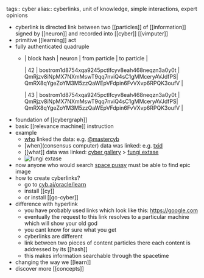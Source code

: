 tags:: cyber
alias:: cyberlinks, unit of knowledge, simple interactions, expert opinions

- cyberlink is directed link between two [[particles]] of [[information]] signed by [[neuron]] and recorded into [[cyber]] [[vimputer]]
- primitive [[learning]] act
- fully authenticated quadruple
	- | block hash | neuron | from particle | to particle |
	  
	  | 42 | bostrom1d8754xqa9245pctlfcyv8eah468neqzn3a0y0t | QmRjzv8iNpMX7NXmMswT9qq7nviQ4sC1gMMceryAVJdfPS|  QmRX8qYgeZoYM3M5zzQaWEpVFdpin6FvVXvp6RPQK3oufV |
	  
	  | 43 | bostrom1d8754xqa9245pctlfcyv8eah468neqzn3a0y0t | QmRjzv8iNpMX7NXmMswT9qq7nviQ4sC1gMMceryAVJdfPS|  QmRX8qYgeZoYM3M5zzQaWEpVFdpin6FvVXvp6RPQK3oufV |
- foundation of [[cybergraph]]
- basic [[relevance machine]] instruction
- example
	- [who](neuron) linked the data: e.g. [@mastercyb](https://cyb.ai/@mastercyb)
	- [when](consensus computer) data was linked: e.g. [txid](https://cyb.ai/network/bostrom/tx/1D0E26540FE9AFB5F9113826F7BCF650802A010392E22D51F158B1522A958BA1)
	- [[what]] data was linked: [cyber gallery](https://cyb.ai/oracle/ask/space%20pussy) > [fungi extase](https://cyb.ai/oracle/ask/QmaqXGP6FcjRZhVbFzsGFjJsqSgZva5zJALSL9u5YyS9wS)
	- ![fungi extase](https://ipfs.io/ipfs/QmaqXGP6FcjRZhVbFzsGFjJsqSgZva5zJALSL9u5YyS9wS)
- now anyone who would search [space pussy](https://cyb.ai/oracle/ask/space%20pussy) must be able to find epic image
- how to create cyberlinks?
	- go to [cyb.ai/oracle/learn](https://cyb.ai/oracle/learn)
	- install [[cy]]
	- or install [[go-cyber]]
- difference with hyperlink
	- you have probably used links which look like this: https://google.com
	- eventually the request to this link resolves to a particular machine which will show your old god
	- you cant know for sure what you get
	- cyberlinks are different
	- link between two pieces of content particles there each content is addressed by its [[hash]]
	- this makes information searchable through the spacetime
- changing the way we [[learn]]
- discover more [[concepts]]
